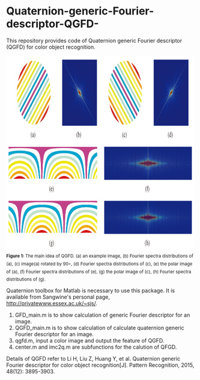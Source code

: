 # Quaternion-generic-Fourier-descriptor-QGFD-
This repository provides code of Quaternion generic Fourier descriptor (QGFD) for color object recognition.

<img alt="scratch" src="qgfd.png" width='500'>  
<sub><b>Figure 1: </b> The main idea of QGFD. (a) an example image, (b) Fourier spectra distributions of (a), (c) image(a) rotated by 90◦, (d) Fourier spectra distributions of (c), (e) the polar image of (a), (f) Fourier spectra distributions of (e), (g) the polar image of (c), (h) Fourier spectra distributions of (g).</sub> 



Quaternion toolbox for Matlab is necessary to use this package. It is available from Sangwine's personal page,  http://privatewww.essex.ac.uk/~sjs/.

1. GFD_main.m is to show calculation of generic Fourier descriptor for an image.
2. QGFD_main.m is to show calculation of calculate quaternion generic Fourier descriptor for an image.
3. qgfd.m, input a color image and output the feature of QGFD.
4. center.m and imc2q.m are subfunctions for the calution of QFGD.

Details of QGFD refer to Li H, Liu Z, Huang Y, et al. Quaternion generic Fourier descriptor for color object recognition[J]. Pattern Recognition, 2015, 48(12): 3895-3903.
